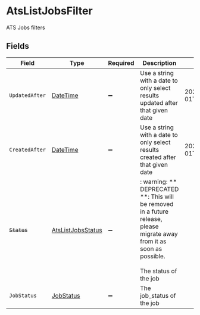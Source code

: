 # AtsListJobsFilter

ATS Jobs filters


## Fields

| Field                                                                                                                                          | Type                                                                                                                                           | Required                                                                                                                                       | Description                                                                                                                                    | Example                                                                                                                                        |
| ---------------------------------------------------------------------------------------------------------------------------------------------- | ---------------------------------------------------------------------------------------------------------------------------------------------- | ---------------------------------------------------------------------------------------------------------------------------------------------- | ---------------------------------------------------------------------------------------------------------------------------------------------- | ---------------------------------------------------------------------------------------------------------------------------------------------- |
| `UpdatedAfter`                                                                                                                                 | [DateTime](https://learn.microsoft.com/en-us/dotnet/api/system.datetime?view=net-5.0)                                                          | :heavy_minus_sign:                                                                                                                             | Use a string with a date to only select results updated after that given date                                                                  | 2020-01-01T00:00:00.000Z                                                                                                                       |
| `CreatedAfter`                                                                                                                                 | [DateTime](https://learn.microsoft.com/en-us/dotnet/api/system.datetime?view=net-5.0)                                                          | :heavy_minus_sign:                                                                                                                             | Use a string with a date to only select results created after that given date                                                                  | 2020-01-01T00:00:00.000Z                                                                                                                       |
| ~~`Status`~~                                                                                                                                   | [AtsListJobsStatus](../../Models/Requests/AtsListJobsStatus.md)                                                                                | :heavy_minus_sign:                                                                                                                             | : warning: ** DEPRECATED **: This will be removed in a future release, please migrate away from it as soon as possible.<br/><br/>The status of the job |                                                                                                                                                |
| `JobStatus`                                                                                                                                    | [JobStatus](../../Models/Requests/JobStatus.md)                                                                                                | :heavy_minus_sign:                                                                                                                             | The job_status of the job                                                                                                                      |                                                                                                                                                |